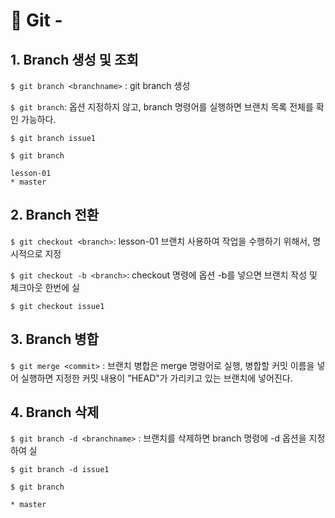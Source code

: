 # 📄 Git -

## 1. Branch 생성 및 조회

`$ git branch <branchname>` : git branch 생성

`$ git branch`:  옵션 지정하지 않고, branch 명령어를 실행하면 브랜치 목록 전체를 확인 가능하다.

```text
$ git branch issue1

$ git branch

lesson-01
* master
```

## 2.  Branch 전환

`$ git checkout <branch>`: lesson-01 브랜치 사용하여 작업을 수행하기 위해서, 명시적으로 지정

`$ git checkout -b <branch>`: checkout 명령에 옵션 -b를 넣으면 브랜치 작성 및 체크아웃 한번에 실

```text
$ git checkout issue1
```

## 3. Branch 병합

`$ git merge <commit>` : 브랜치 병합은 merge 명령어로 실행, 병합할 커밋 이름을 넣어 실행하면 지정한 커밋 내용이 "HEAD"가 가리키고 있는 브랜치에 넣어진다.

## 4. Branch 삭제

`$ git branch -d <branchname>` : 브랜치를 삭제하면 branch 명령에 -d 옵션을 지정하여 실

```text
$ git branch -d issue1

$ git branch

* master
```

### 




